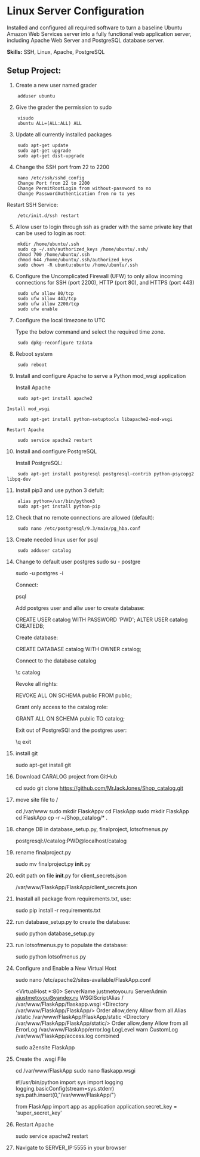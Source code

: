 <h1>Linux Server Configuration</h1>

Installed and configured all required software to turn a baseline Ubuntu Amazon Web Services server into a fully functional web application server, including Apache Web Server and PostgreSQL database server.

<b>Skills:</b> SSH, Linux, Apache, PostgreSQL

<h2>Setup Project:</h2>

1) Create a new user named grader
```
	adduser ubuntu
```
2) Give the grader the permission to sudo
```
	visudo  
	ubuntu ALL=(ALL:ALL) ALL
```
3) Update all currently installed packages
```
	sudo apt-get update
	sudo apt-get upgrade
	sudo apt-get dist-upgrade
```
4) Change the SSH port from 22 to 2200
```
	nano /etc/ssh/sshd_config
	Change Port from 22 to 2200
	Change PermitRootLogin from without-password to no
	Change PasswordAuthentication from no to yes
```	
Restart SSH Service:
```
	/etc/init.d/ssh restart
```
5) Allow user to login through ssh as grader with the same private key that can be used to login as root:
```
	mkdir /home/ubuntu/.ssh
	sudo cp ~/.ssh/authorized_keys /home/ubuntu/.ssh/
	chmod 700 /home/ubuntu/.ssh
	chmod 644 /home/ubuntu/.ssh/authorized_keys
	sudo chown -R ubuntu:ubuntu /home/ubuntu/.ssh
```

6) Configure the Uncomplicated Firewall (UFW) to only allow incoming connections for SSH (port 2200), HTTP (port 80), and HTTPS (port 443)
```
	sudo ufw allow 80/tcp
	sudo ufw allow 443/tcp
	sudo ufw allow 2200/tcp
	sudo ufw enable
```

7) Configure the local timezone to UTC

    Type the below command and select the required time zone.
```
	sudo dpkg-reconfigure tzdata
```
8) Reboot system
```
	sudo reboot
```
9) Install and configure Apache to serve a Python mod_wsgi application

    Install Apache
```
	sudo apt-get install apache2
```
    Install mod_wsgi
```
	sudo apt-get install python-setuptools libapache2-mod-wsgi
```
    Restart Apache
```
	sudo service apache2 restart
```
10) Install and configure PostgreSQL

    Install PostgreSQL:
```
	sudo apt-get install postgresql postgresql-contrib python-psycopg2 libpq-dev
```
11) Install pip3 and use python 3 defult:
```
	alias python=/usr/bin/python3
 	sudo apt-get install python-pip
 ```   

12) Check that no remote connections are allowed (default):
```
	sudo nano /etc/postgresql/9.3/main/pg_hba.conf
```

13) Create needed linux user for psql 
```    
	sudo adduser catalog
```
14) Change to default user postgres sudo su - postgre
    
    sudo -u postgres -i

    Connect:

    psql
    
    Add postgres user and allw user to create database:

    CREATE USER catalog WITH PASSWORD 'PWD';
    ALTER USER catalog CREATEDB;

    Create database:
    
    CREATE DATABASE catalog WITH OWNER catalog;

    Connect to the database catalog 

    \c catalog

    Revoke all rights:

    REVOKE ALL ON SCHEMA public FROM public;

    Grant only access to the catalog role:

    GRANT ALL ON SCHEMA public TO catalog;

    Exit out of PostgreSQl and the postgres user:

    \q
    exit

15) install git

    sudo apt-get install git 

16) Download CARALOG project from GitHub

    cd
    sudo git clone https://github.com/MrJackJones/Shop_catalog.git

17) move site file to /

    cd /var/www 
    sudo mkdir FlaskAppv
    cd FlaskApp
    sudo mkdir FlaskApp
    cd FlaskApp
    cp -r ~/Shop_catalog/* .

18) change DB in database_setup.py, finalproject, lotsofmenus.py

    postgresql://catalog:PWD@localhost/catalog

19) rename finalproject.py 

    sudo mv finalproject.py __init__.py

20) edit path on file __init__.py for client_secrets.json

    /var/www/FlaskApp/FlaskApp/client_secrets.json

21) Inastall all package from requirements.txt, use:

    sudo pip install -r requirements.txt

22) run database_setup.py to create the database:

    sudo python database_setup.py

23) run lotsofmenus.py to populate the database:

    sudo python lotsofmenus.py

24) Configure and Enable a New Virtual Host
    
    sudo nano /etc/apache2/sites-available/FlaskApp.conf

    <VirtualHost *:80>
            ServerName justmetoyou.ru
            ServerAdmin ajustmetoyou@yandex.ru
            WSGIScriptAlias / /var/www/FlaskApp/flaskapp.wsgi
            <Directory /var/www/FlaskApp/FlaskApp/>
                Order allow,deny
                Allow from all
            </Directory>
            Alias /static /var/www/FlaskApp/FlaskApp/static
            <Directory /var/www/FlaskApp/FlaskApp/static/>
                Order allow,deny
                Allow from all
            </Directory>
            ErrorLog /var/www/FlaskApp/error.log
            LogLevel warn
            CustomLog /var/www/FlaskApp/access.log combined
    </VirtualHost>

    sudo a2ensite FlaskApp

25) Create the .wsgi File

    cd /var/www/FlaskApp
    sudo nano flaskapp.wsgi 

    #!/usr/bin/python
    import sys
    import logging
    logging.basicConfig(stream=sys.stderr)
    sys.path.insert(0,"/var/www/FlaskApp/")

    from FlaskApp import app as application
    application.secret_key = 'super_secret_key'

26) Restart Apache

    sudo service apache2 restart

27) Navigate to SERVER_IP:5555 in your browser
